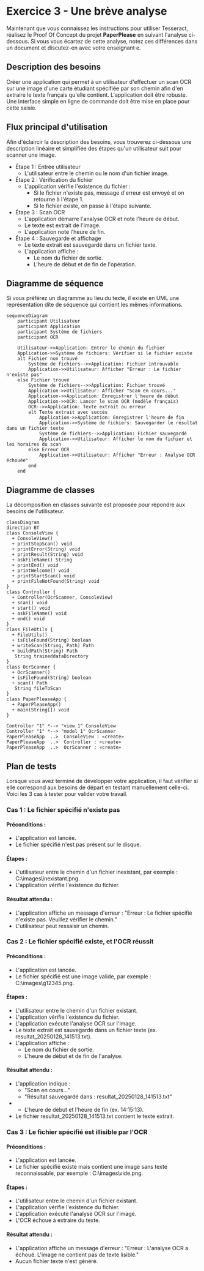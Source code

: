 # Exercice 3 - Une brève analyse 

Maintenant que vous connaissez les instructions pour utiliser
Tesseract, réalisez le Proof Of Concept du projet **PaperPlease** en suivant l'analyse ci-dessous.
Si vous vous écartez de cette analyse, notez ces différences dans un document et discutez-en avec votre enseignant·e.

## Description des besoins

Créer une application qui permet à un utilisateur d'effectuer un scan OCR 
sur une image d'une carte étudiant spécifiée par son chemin afin d'en extraire le texte 
français qu'elle contient. L'application doit être robuste.
Une interface simple en ligne de commande doit être mise en place pour cette saisie.

## Flux principal d'utilisation

Afin d'éclaircir la description des besoins, vous trouverez ci-dessous
une description linéaire et simplifiée des étapes qu'un utilisateur suit pour scanner une image.

- Étape 1 : Entrée utilisateur
    - L'utilisateur entre le chemin ou le nom d'un fichier image.
- Étape 2 : Vérification du fichier
    - L'application vérifie l'existence du fichier :
        - Si le fichier n'existe pas, message d'erreur est envoyé et on retourne à l'étape 1.
        - Si le fichier existe, on passe à l'étape suivante.
- Étape 3 : Scan OCR
    - L'application démarre l'analyse OCR et note l'heure de début.
    - Le texte est extrait de l'image.
    - L'application note l'heure de fin.
- Étape 4 : Sauvegarde et affichage
    - Le texte extrait est sauvegardé dans un fichier texte.
    - L'application affiche :
        - Le nom du fichier de sortie.
        - L'heure de début et de fin de l'opération.

## Diagramme de séquence

Si vous préférez un diagramme au lieu du texte, il existe en UML
une représentation dite de séquence qui contient les mêmes informations.

```mermaid
sequenceDiagram
    participant Utilisateur
    participant Application
    participant Système de fichiers
    participant OCR

    Utilisateur->>Application: Entrer le chemin du fichier
    Application->>Système de fichiers: Vérifier si le fichier existe
    alt Fichier non trouvé
        Système de fichiers-->>Application: Fichier introuvable
        Application->>Utilisateur: Afficher "Erreur : Le fichier n'existe pas"
    else Fichier trouvé
        Système de fichiers-->>Application: Fichier trouvé
        Application->>Utilisateur: Afficher "Scan en cours..."
        Application->>Application: Enregistrer l'heure de début
        Application->>OCR: Lancer le scan OCR (modèle français)
        OCR-->>Application: Texte extrait ou erreur
        alt Texte extrait avec succès
            Application->>Application: Enregistrer l'heure de fin
            Application->>Système de fichiers: Sauvegarder le résultat dans un fichier texte
            Système de fichiers-->>Application: Fichier sauvegardé
            Application->>Utilisateur: Afficher le nom du fichier et les horaires du scan
        else Erreur OCR
            Application->>Utilisateur: Afficher "Erreur : Analyse OCR échouée"
        end
    end

```

## Diagramme de classes

La décomposition en classes suivante est proposée pour
répondre aux besoins de l'utilisateur.

```mermaid
classDiagram
direction BT
class ConsoleView {
  + ConsoleView() 
  + printStopScan() void
  + printError(String) void
  + printResult(String) void
  + askFileName() String
  + printEnd() void
  + printWelcome() void
  + printStartScan() void
  + printFileNotFound(String) void
}
class Controller {
  + Controller(OcrScanner, ConsoleView) 
  + scan() void
  + start() void
  + askFileName() void
  + end() void
}
class FileUtils {
  + FileUtils() 
  + isFileFound(String) boolean
  + writeScan(String, Path) Path
  + buildPath(String) Path
   String traineddataDirectory
}
class OcrScanner {
  + OcrScanner() 
  + isFileFound(String) boolean
  + scan() Path
   String fileToScan
}
class PaperPleaseApp {
  + PaperPleaseApp() 
  + main(String[]) void
}

Controller "1" *--> "view 1" ConsoleView 
Controller "1" *--> "model 1" OcrScanner 
PaperPleaseApp  ..>  ConsoleView : «create»
PaperPleaseApp  ..>  Controller : «create»
PaperPleaseApp  ..>  OcrScanner : «create»
```

## Plan de tests

Lorsque vous avez terminé de développer votre application, 
il faut vérifier si elle correspond aux besoins de départ
en testant manuellement celle-ci. Voici les 3 cas à tester pour valider votre travail.

### Cas 1 : Le fichier spécifié n'existe pas

#### Préconditions :
 - L'application est lancée.
 - Le fichier spécifié n'est pas présent sur le disque.

#### Étapes :
 - L'utilisateur entre le chemin d'un fichier inexistant, par exemple : C:\images\inexistant.png.
 - L'application vérifie l'existence du fichier.

#### Résultat attendu : 
 - L'application affiche un message d'erreur : "Erreur : Le fichier spécifié n'existe pas. Veuillez vérifier le chemin."
 - L'utilisateur peut ressaisir un chemin.

### Cas 2 : Le fichier spécifié existe, et l'OCR réussit

#### Préconditions :
 - L'application est lancée.
 - Le fichier spécifié est une image valide, par exemple : C:\images\g12345.png.

#### Étapes :
 - L'utilisateur entre le chemin d'un fichier existant.
 - L'application vérifie l'existence du fichier.
 - L'application exécute l'analyse OCR sur l'image.
 - Le texte extrait est sauvegardé dans un fichier texte (ex. resultat_20250128_141513.txt).
 - L'application affiche :
    - Le nom du fichier de sortie.
    - L'heure de début et de fin de l'analyse.

#### Résultat attendu :
 - L'application indique :
    - "Scan en cours..."
    - "Résultat sauvegardé dans : resultat_20250128_141513.txt"
 -  - L'heure de début et l'heure de fin (ex. 14:15:13).
 - Le fichier resultat_20250128_141513.txt contient le texte extrait.
 
### Cas 3 : Le fichier spécifié est illisible par l'OCR

#### Préconditions :
 - L'application est lancée.
 - Le fichier spécifié existe mais contient une image sans texte reconnaissable, par exemple : C:\images\vide.png.

#### Étapes :
 - L'utilisateur entre le chemin d'un fichier existant.
 - L'application vérifie l'existence du fichier.
 - L'application exécute l'analyse OCR sur l'image.
 - L'OCR échoue à extraire du texte.

#### Résultat attendu :
 - L'application affiche un message d'erreur : "Erreur : L'analyse OCR a échoué. L'image ne contient pas de texte lisible."
 - Aucun fichier texte n'est généré.
